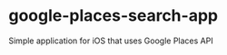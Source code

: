 google-places-search-app
========================

Simple application for iOS that uses Google Places API
